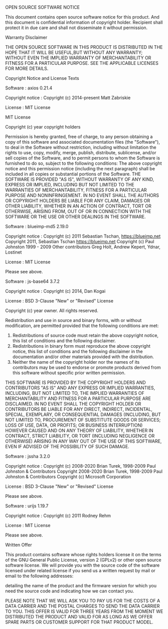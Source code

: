 OPEN SOURCE SOFTWARE NOTICE

This document contains open source software notice for this product. And this document is confidential information of copyright holder. Recipient shall protect it in due care and shall not disseminate it without permission.

Warranty Disclaimer

THE OPEN SOURCE SOFTWARE IN THIS PRODUCT IS DISTRIBUTED IN THE HOPE THAT IT WILL BE USEFUL,BUT WITHOUT ANY WARRANTY; WITHOUT EVEN THE IMPLIED WARRANTY OF MERCHANTABILITY OR FITNESS FOR A PARTICULAR PURPOSE. SEE THE APPLICABLE LICENSES FOR MORE DETAILS. 

Copyright Notice and License Texts

Software : axios 0.21.4

Copyright notice : Copyright (c) 2014-present Matt Zabriskie

License : MIT License

 

  MIT License 

  Copyright (c) year copyright holders  

 Permission is hereby granted, free of charge, to any person obtaining a copy of this software and associated documentation files (the "Software"), to deal in the Software without restriction, including without limitation the rights to use, copy, modify, merge, publish, distribute, sublicense, and/or sell copies of the Software, and to permit persons to whom the Software is furnished to do so, subject to the following conditions: 
 The above copyright notice and this permission notice (including the next paragraph) shall be included in all copies or substantial portions of the Software. 
 THE SOFTWARE IS PROVIDED "AS IS", WITHOUT WARRANTY OF ANY KIND, EXPRESS OR IMPLIED, INCLUDING BUT NOT LIMITED TO THE WARRANTIES OF MERCHANTABILITY, FITNESS FOR A PARTICULAR PURPOSE AND NONINFRINGEMENT. IN NO EVENT SHALL THE AUTHORS OR COPYRIGHT HOLDERS BE LIABLE FOR ANY CLAIM, DAMAGES OR OTHER LIABILITY, WHETHER IN AN ACTION OF CONTRACT, TORT OR OTHERWISE, ARISING FROM, OUT OF OR IN CONNECTION WITH THE SOFTWARE OR THE USE OR OTHER DEALINGS IN THE SOFTWARE. 



Software : blueimp-md5 2.19.0

Copyright notice : Copyright (c) 2011 Sebastian Tschan, https://blueimp.net
Copyright 2011, Sebastian Tschan https://blueimp.net
Copyright (c) Paul Johnston 1999 - 2009 Other contributors Greg Holt, Andrew Kepert, Ydnar, Lostinet

License : MIT License

Please see above.

Software : js-base64 3.7.2

Copyright notice : Copyright (c) 2014, Dan Kogai

License : BSD 3-Clause "New" or "Revised" License

 

  Copyright (c) year owner. All rights reserved. 

 Redistribution and use in source and binary forms, with or without modification, are permitted provided that the following conditions are met: 

1. Redistributions of source code must retain the above copyright notice, this list of conditions and the following disclaimer.  
2. Redistributions in binary form must reproduce the above copyright notice, this list of conditions and the following disclaimer in the documentation and/or other materials provided with the distribution.  
3. Neither the name of the copyright holder nor the names of its contributors may be used to endorse or promote products derived from this software without specific prior written permission.  

 THIS SOFTWARE IS PROVIDED BY THE COPYRIGHT HOLDERS AND CONTRIBUTORS "AS IS" AND ANY EXPRESS OR IMPLIED WARRANTIES, INCLUDING, BUT NOT LIMITED TO, THE IMPLIED WARRANTIES OF MERCHANTABILITY AND FITNESS FOR A PARTICULAR PURPOSE ARE DISCLAIMED. IN NO EVENT SHALL THE COPYRIGHT HOLDER OR CONTRIBUTORS BE LIABLE FOR ANY DIRECT, INDIRECT, INCIDENTAL, SPECIAL, EXEMPLARY, OR CONSEQUENTIAL DAMAGES (INCLUDING, BUT NOT LIMITED TO, PROCUREMENT OF SUBSTITUTE GOODS OR SERVICES; LOSS OF USE, DATA, OR PROFITS; OR BUSINESS INTERRUPTION) HOWEVER CAUSED AND ON ANY THEORY OF LIABILITY, WHETHER IN CONTRACT, STRICT LIABILITY, OR TORT (INCLUDING NEGLIGENCE OR OTHERWISE) ARISING IN ANY WAY OUT OF THE USE OF THIS SOFTWARE, EVEN IF ADVISED OF THE POSSIBILITY OF SUCH DAMAGE. 



Software : jssha 3.2.0

Copyright notice : Copyright (c) 2008-2020 Brian Turek, 1998-2009 Paul Johnston & Contributors
Copyright 2008-2020 Brian Turek, 1998-2009 Paul Johnston & Contributors
Copyright (c) Microsoft Corporation

License : BSD 3-Clause "New" or "Revised" License

Please see above.

Software : urijs 1.19.7

Copyright notice : Copyright (c) 2011 Rodney Rehm

License : MIT License

Please see above.

Written Offer

This product contains software whose rights holders license it on the terms of the GNU General Public License, version 2 (GPLv2) or other open source software license. We will provide you with the source code of the software licensed under related license if you send us a written request by mail or email to the following addresses:

detailing the name of the product and the firmware version for which you need the source code and indicating how we can contact you.

PLEASE NOTE THAT WE WILL ASK YOU TO PAY US FOR THE COSTS OF A DATA CARRIER AND THE POSTAL CHARGES TO SEND THE DATA CARRIER TO YOU. THIS OFFER IS VALID FOR THREE YEARS FROM THE MOMENT WE DISTRIBUTED THE PRODUCT AND VALID FOR AS LONG AS WE OFFER SPARE PARTS OR CUSTOMER SUPPORT FOR THAT PRODUCT MODEL.
